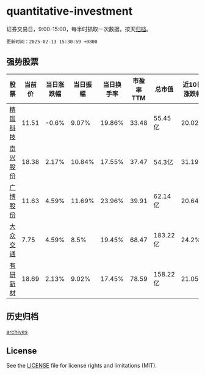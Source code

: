# quantitative-investment

证券交易日，9:00-15:00，每半时抓取一次数据，按天[归档](archives)。

`更新时间：2025-02-13 15:30:59 +0800`

## 强势股票

|股票|当前价|当日涨跌幅|当日振幅|当日换手率|市盈率TTM|总市值|近10日涨跌幅|
|----|----|----|----|----|----|----|----|
|[精锻科技](https://xueqiu.com/S/SZ300258)|11.51|-0.6%|9.07%|19.86%|33.48|55.45亿|20.02%|
|[南兴股份](https://xueqiu.com/S/SZ002757)|18.38|2.17%|10.84%|17.55%|37.47|54.3亿|31.19%|
|[广博股份](https://xueqiu.com/S/SZ002103)|11.63|4.59%|11.69%|23.96%|39.91|62.14亿|20.64%|
|[大众交通](https://xueqiu.com/S/SH600611)|7.75|4.59%|8.5%|19.45%|68.47|183.22亿|24.2%|
|[有研新材](https://xueqiu.com/S/SH600206)|18.69|2.13%|9.02%|17.45%|78.59|158.22亿|21.05%|

## 历史归档

[archives](archives)

## License

See the [LICENSE](LICENSE) file for license rights and limitations (MIT).